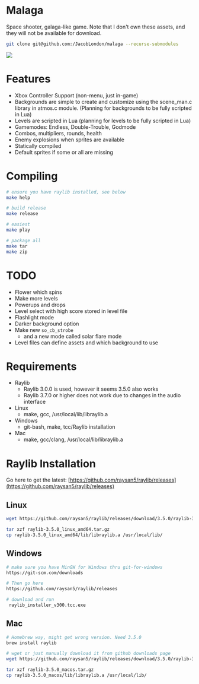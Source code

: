 # Malaga
Space shooter, galaga-like game. Note that I don't own these assets, and they will not be available for download.

```bash
git clone git@github.com:/JacobLondon/malaga --recurse-submodules
```

![](https://user-images.githubusercontent.com/17059471/126079271-e560e05b-bd8f-429b-96b5-016c79d9e1de.png)

# Features
* Xbox Controller Support (non-menu, just in-game)
* Backgrounds are simple to create and customize using the scene_man.c library in atmos.c module. (Planning for backgrounds to be fully scripted in Lua)
* Levels are scripted in Lua (planning for levels to be fully scripted in Lua)
* Gamemodes: Endless, Double-Trouble, Godmode
* Combos, multipliers, rounds, health
* Enemy explosions when sprites are available
* Statically compiled
* Default sprites if some or all are missing

# Compiling
```bash
# ensure you have raylib installed, see below
make help

# build release
make release

# easiest
make play

# package all
make tar
make zip
```

# TODO
* Flower which spins
* Make more levels
* Powerups and drops
* Level select with high score stored in level file
* Flashlight mode
* Darker background option
* Make new `so_cb_strobe`
  * and a new mode called solar flare mode
* Level files can define assets and which background to use

# Requirements
* Raylib
  * Raylib 3.0.0 is used, however it seems 3.5.0 also works
  * Raylib 3.7.0 or higher does not work due to changes in the audio interface
* Linux
  * make, gcc, /usr/local/lib/libraylib.a
* Windows
  * git-bash, make, tcc/Raylib installation
* Mac
  * make, gcc/clang, /usr/local/lib/libraylib.a

# Raylib Installation
Go here to get the latest: [https://github.com/raysan5/raylib/releases](https://github.com/raysan5/raylib/releases)

## Linux
```bash
wget https://github.com/raysan5/raylib/releases/download/3.5.0/raylib-3.5.0_linux_amd64.tar.gz

tar xzf raylib-3.5.0_linux_amd64.tar.gz
cp raylib-3.5.0_linux_amd64/lib/libraylib.a /usr/local/lib/
```

## Windows
```bash
# make sure you have MinGW for Windows thru git-for-windows
https://git-scm.com/downloads

# Then go here
https://github.com/raysan5/raylib/releases

# download and run
 raylib_installer_v300.tcc.exe
```

## Mac
```bash
# Homebrew way, might get wrong version. Need 3.5.0
brew install raylib

# wget or just manually download it from github downloads page
wget https://github.com/raysan5/raylib/releases/download/3.5.0/raylib-3.5.0_macos.tar.gz

tar xzf raylib-3.5.0_macos.tar.gz
cp raylib-3.5.0_macos/lib/libraylib.a /usr/local/lib/
```

